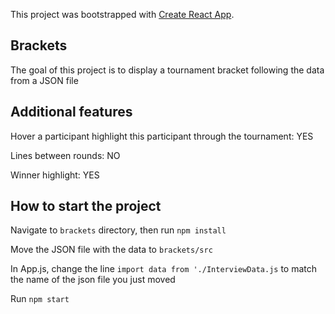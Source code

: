 This project was bootstrapped with [Create React App](https://github.com/facebook/create-react-app).

## Brackets

The goal of this project is to display a tournament bracket following the data from a JSON file

## Additional features

Hover a participant highlight this participant through the tournament: YES

Lines between rounds: NO

Winner highlight: YES

## How to start the project

Navigate to `brackets` directory, then run `npm install`

Move the JSON file with the data to `brackets/src`

In App.js, change the line `import data from './InterviewData.js` to match the name of the json file you just moved

Run `npm start`
